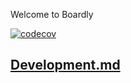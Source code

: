 Welcome to Boardly

[![codecov](https://codecov.io/gh/WuraLab/Boardly/branch/master/graph/badge.svg?token=BBO5D61MX9)](https://codecov.io/gh/WuraLab/Boardly)

## [Development.md](./docs/development.md)

